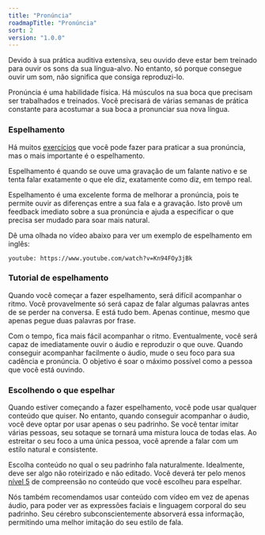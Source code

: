 ```yaml
---
title: "Pronúncia"
roadmapTitle: "Pronúncia"
sort: 2
version: "1.0.0"
---
```


Devido à sua prática auditiva extensiva, seu ouvido deve estar bem treinado para ouvir os sons da sua língua-alvo. No entanto, só porque consegue ouvir um som, não significa que consiga reproduzi-lo.

Pronúncia é uma habilidade física. Há músculos na sua boca que precisam ser trabalhados e treinados. Você precisará de várias semanas de prática constante para acostumar a sua boca a pronunciar sua nova língua.

### Espelhamento
Há muitos [exercícios][pronunciation-training] que você pode fazer para praticar a sua pronúncia, mas o mais importante é o espelhamento.

Espelhamento é quando se ouve uma gravação de um falante nativo e se tenta falar exatamente o que ele diz, exatamente como diz, em tempo real.

Espelhamento é uma excelente forma de melhorar a pronúncia, pois te permite ouvir as diferenças entre a sua fala e a gravação. Isto provê um feedback imediato sobre a sua pronúncia e ajuda a especificar o que precisa ser mudado para soar mais natural.

Dê uma olhada no vídeo abaixo para ver um exemplo de espelhamento em inglês:

`youtube: https://www.youtube.com/watch?v=Kn94FOy3jBk`

### Tutorial de espelhamento
Quando você começar a fazer espelhamento, será difícil acompanhar o ritmo. Você provavelmente só será capaz de falar algumas palavras antes de se perder na conversa. E está tudo bem. Apenas continue, mesmo que apenas pegue duas palavras por frase.

Com o tempo, fica mais fácil acompanhar o ritmo. Eventualmente, você será capaz de imediatamente ouvir o áudio e reproduzir o que ouve. Quando conseguir acompanhar facilmente o áudio, mude o seu foco para sua cadência e pronúncia. O objetivo é soar o máximo possível como a pessoa que você está ouvindo.


### Escolhendo o que espelhar
Quando estiver começando a fazer espelhamento, você pode usar qualquer conteúdo que quiser. No entanto, quando conseguir acompanhar o áudio, você deve optar por usar apenas o seu padrinho. Se você tentar imitar várias pessoas, seu sotaque se tornará uma mistura louca de todas elas. Ao estreitar o seu foco a uma única pessoa, você aprende a falar com um estilo natural e consistente.

Escolha conteúdo no qual o seu padrinho fala naturalmente. Idealmente, deve ser algo não roteirizado e não editado. Você deverá ter pelo menos [nível 5][level-5] de compreensão no conteúdo que você escolheu para espelhar.

Nós também recomendamos usar conteúdo com vídeo em vez de apenas áudio, para poder ver as expressões faciais e linguagem corporal do seu padrinho. Seu cérebro subconscientemente absorverá essa informação, permitindo uma melhor imitação do seu estilo de fala.

[pronunciation-training]: /roadmap/stage-3/b/pronunciation-training
[level-5]: /simplified/stage-2/a/measure-comprehension#Level-5-Comfortable